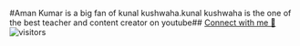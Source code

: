 #Aman Kumar is a big fan of kunal kushwaha.kunal kushwaha is the one of the best teacher and content creator on youtube## [Connect with me 💬](https://kunalkushwaha.com) 
![visitors](https://visitor-badge.laobi.icu/badge?page_id=kunal-kushwaha.kunal-kushwaha)
